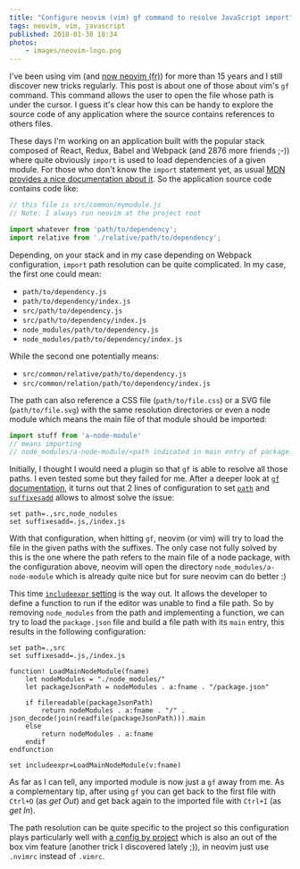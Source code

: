 ```yaml
---
title: "Configure neovim (vim) gf command to resolve JavaScript import"
tags: neovim, vim, javascript
published: 2018-01-30 18:34
photos:
    - images/neovim-logo.png
---
```


I've been using vim (and [now neovim (fr)](/post/vim-neovim/)) for more than
15 years and I still discover new tricks regularly. This post is about one of
those about vim's `gf` command. This command allows the user to open the file whose path
is under the cursor. I guess it's clear how this can be handy to explore the
source code of any application where the source contains references to others
files.

These days I'm working on an application built with the popular stack
composed of React, Redux, Babel and Webpack (and 2876 more friends ;-))
where quite obviously `import` is used to load dependencies of a given module.
For those who don't know the `import` statement yet, as usual [MDN provides a nice
documentation about
it](https://developer.mozilla.org/en-US/docs/Web/JavaScript/Reference/Statements/import).
So the application source code contains code like:

```js
// this file is src/common/mymodule.js
// Note: I always run neovim at the project root

import whatever from 'path/to/dependency';
import relative from './relative/path/to/dependency';
```

Depending, on your stack and in my case depending on Webpack configuration,
`import` path resolution can be quite complicated. In my
case, the first one could mean:

* `path/to/dependency.js`
* `path/to/dependency/index.js`
* `src/path/to/dependency.js`
* `src/path/to/dependency/index.js`
* `node_modules/path/to/dependency.js`
* `node_modules/path/to/dependency/index.js`

While the second one potentially means:

* `src/common/relative/path/to/dependency.js`
* `src/common/relation/path/to/dependency/index.js`

The path can also reference a CSS file (`path/to/file.css`) or a SVG file
(`path/to/file.svg`) with the same resolution directories or even a node module
which means the main file of that module should be imported:

```js
import stuff from 'a-node-module'
// means importing
// node_modules/a-node-module/<path indicated in main entry of package.json>
```

Initially, I thought I would need a plugin so that `gf` is able to resolve all
those paths. I even tested some but they failed for me. After a deeper look at
[`gf` documentation](https://neovim.io/doc/user/editing.html#gf), it turns out
that 2 lines of configuration to set
[`path`](https://neovim.io/doc/user/options.html#'path') and
[`suffixesadd`](https://neovim.io/doc/user/options.html#'suffixesadd') allows to
almost solve the issue:

```vim
set path=.,src,node_nodules
set suffixesadd=.js,/index.js
```

With that configuration, when hitting `gf`, neovim (or vim) will try to load the
file in the given paths with the suffixes. The only case not
fully solved by this is the one where the path refers to the main file of a node
package, with the configuration above, neovim will open the directory
`node_modules/a-node-module` which is already quite nice but for sure neovim can do
better :)

This time [`includeexpr`
setting](https://neovim.io/doc/user/options.html#'includeexpr') is the way out.
It allows the developer to define a function to run if the editor was unable to find a file
path. So by removing `node_modules` from the path and implementing a function,
we can try to load the `package.json` file and build a file path with its `main`
entry, this results in the following configuration:

```vim
set path=.,src
set suffixesadd=.js,/index.js

function! LoadMainNodeModule(fname)
    let nodeModules = "./node_modules/"
    let packageJsonPath = nodeModules . a:fname . "/package.json"

    if filereadable(packageJsonPath)
        return nodeModules . a:fname . "/" . json_decode(join(readfile(packageJsonPath))).main
    else
        return nodeModules . a:fname
    endif
endfunction

set includeexpr=LoadMainNodeModule(v:fname)
```

As far as I can tell, any imported module is now just a `gf` away from me. As a
complementary tip, after using `gf` you can get back to the first file with
`Ctrl+O` (as *get Out*) and get back again to the imported file with `Ctrl+I` (as *get
In*).

The path resolution can be quite specific to the project so this configuration
plays particularly well with [a config by
project](https://andrew.stwrt.ca/posts/project-specific-vimrc/) which is also an
out of the box vim feature (another trick I discovered lately ;)), in neovim
just use `.nvimrc` instead of `.vimrc`.
